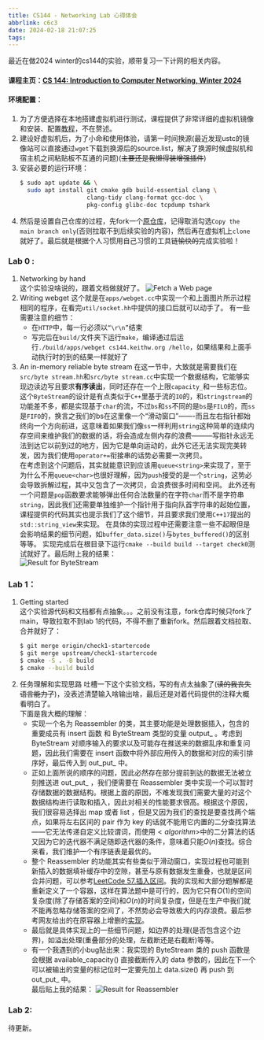 ```yaml
---
title: CS144 - Networking Lab 心得体会
abbrlink: c6c3
date: 2024-02-18 21:07:25
tags:
---
```

最近在做2024 winter的cs144的实验，顺带复习一下计网的相关内容。

#### 课程主页：[CS 144: Introduction to Computer Networking, Winter 2024](https://cs144.github.io/)

#### 环境配置：
1. 为了方便选择在本地搭建虚拟机进行测试，课程提供了非常详细的虚拟机镜像和安装、配置[教程](https://stanford.edu/class/cs144/vm_howto/vm-howto-image.html)，不在赘述。
2. 建设好虚拟机后，为了小命和使用体验，请第一时间换源(最近发现ustc的镜像站可以直接通过`wget`下载到换源后的source.list，解决了换源时候虚拟机和宿主机之间粘贴板不互通的问题)(~~主要还是我懒得装增强插件~~)
3. 安装必要的运行环境：
    ```bash
    $ sudo apt update && \
      sudo apt install git cmake gdb build-essential clang \
                       clang-tidy clang-format gcc-doc \
                       pkg-config glibc-doc tcpdump tshark
    ```
4. 然后是设置自己仓库的过程，先fork一个[原仓库](https://github.com/CS144/minnow)，记得取消勾选`Copy the main branch only`(否则拉取不到后续实验的内容)，然后再在虚拟机上`clone`就好了。最后就是根据个人习惯用自己习惯的工具链~~愉快的~~完成实验啦！

<!--more-->

### Lab 0 :
1. Networking by hand  
    这个实验没啥说的，跟着文档做就好了。
    ![Fetch a Web page](img/cs144/lab0-1.png)
2. Writing webget
    这个就是在`apps/webget.cc`中实现一个和上面图片所示过程相同的程序，在看完`util/socket.hh`中提供的接口后就可以动手了。  有一些需要注意的细节：
    - 在`HTTP`中，每一行必须以`“\r\n”`结束
    - 写完后在`build/`文件夹下运行`make`，编译通过后运行`./build/apps/webget cs144.keithw.org /hello`，如果结果和上面手动执行时的到的结果一样就好了
3. An in-memory reliable byte stream
    在这一节中，大致就是需要我们在`src/byte stream.hh`和`src/byte stream.cc`中实现一个数据结构，它能够实现边读边写且要求**有序读出**，同时还存在一个上限`capacity_`和一些标志位。  
    这个`ByteStream`的设计是有点类似于`C++`里基于流的`IO`的，和`stringstream`的功能差不多，都是实现基于`char`的流，不过`bs`和`ss`不同的是`bs`是`FILO`的，而`ss`是`FIFO`的，换言之我们的bs在这里像一个“滑动窗口”——-而且左右指针都始终向一个方向前进，这意味着如果我们像`ss`一样利用`string`这种简单的连续内存空间来维护我们的数据的话，将会造成左侧内存的浪费———写指针永远无法到达它以前到过的地方，因为它是单向运动的，此外它还无法实现完美转发，因为我们使用`operator+=`衔接串的话势必需要一次拷贝。  
    在考虑到这个问题后，其实就能意识到应该用`queue<string>`来实现了，至于为什么不用`queue<char>`也很好理解，因为`push`接受的是一个`string`，这势必会导致拆解过程，其中又包含了一次拷贝，会浪费很多时间和空间。
    此外还有一个问题是`pop`函数要求能够弹出任何合法数量的在字符`char`而不是字符串`string`，因此我们还需要单独维护一个指针用于指向队首字符串的起始位置，课程提供的代码其实也提示我们了这个细节，并且要求我们使用`C++17`提出的`std::string_view`来实现。
    在具体的实现过程中还需要注意一些不起眼但是会影响结果的细节问题，如`buffer_data.size()`与`bytes_buffered()`的区别等等。
    实现完成后在根目录下运行`cmake --build build --target check0`测试就好了。最后附上我的结果：  
    ![Result for ByteStream](img/cs144/lab0-2.png)

### Lab 1：
1. Getting started  
    这个实验源代码和文档都有点抽象。。。之前没有注意，fork仓库时候只fork了main，导致拉取不到lab 1的代码，不得不删了重新fork。然后跟着文档拉取、合并就好了：
    ```bash
    $ git merge origin/check1-startercode
    $ git merge upstream/check1-startercode
    $ cmake -S . -B build
    $ cmake --build build
    ```
2. 任务理解和实现思路
    吐槽一下这个实验文档，写的有点太抽象了(~~读的我丧失语言能力了~~)，没表述清楚输入啥输出啥，最后还是对着代码提供的注释大概看明白了。  
    下面是我大概的理解：
    - 实现一个名为 Reassembler 的类，其主要功能是处理数据插入，包含的重要成员有 insert 函数 和 ByteStream 类型的变量 output_ 。考虑到 ByteStream 对顺序输入的要求以及可能存在推送来的数据乱序和重复问题，因此我们需要在 insert 函数中将外部应用传入的数据和对应的索引排序好，最后传入到 out_put_ 中。
    - 正如上面所说的顺序的问题，因此必然存在部分提前到达的数据无法被立刻推送进 out_put_ ，我们便需要在 Reassembler 类中实现一个可以暂时存储数据的数据结构。根据上面的原因，不难发现我们需要大量的对这个数据结构进行读取和插入，因此对相关的性能要求很高。根据这个原因，我们很容易选择出 map 或者 list ，但是又因为我们的查找是要查找两个端点，如果将左右区间的 pair 作为 key 的话就不能用它内置的二分查找算法——它无法传递自定义比较谓词，而使用$<algorithm>$中的二分算法的话又因为它的迭代器不满足随即迭代器的条件，意味着只能$O(n)$查找。综合来看，我们维护一个有序链表是最优的。
    - 整个 Reassembler 的功能其实有些类似于滑动窗口，实现过程也可能到新插入的数据填补缓存中的空隙，甚至与原有数据发生重叠，也就是区间合并问题，可以参考[LeetCode 57.插入区间](https://leetcode.cn/problems/insert-interval/description/)。我的实现和大部分题解都是重新定义了一个容器，这样在算法题中是可行的，因为它只有$O(1)$的空间复杂度(除了存储答案的空间)和$O(n)$的时间复杂度，但是在生产中我们就不能再忽略存储答案的空间了，不然势必会导致极大的内存浪费。最后参考网友给出的在原容器上增删的[实现](https://leetcode.cn/problems/insert-interval/solutions/472151/cha-ru-qu-jian-by-leetcode-solution/comments/2108778)。
    - 最后就是具体实现上的一些细节问题，如边界的处理(是否包含这个边界)，如溢出处理(重叠部分的处理，左截断还是右截断)等等。
    - 有一个我遇到的小bug贴出来：我实现的 ByteStream 类的 push 函数是会根据 available_capacity() 直接截断传入的 data 参数的，因此在下一个可以被输出的变量的标记位时一定要先加上 data.size() 再 push 到 out_put_ 中。  
    最后贴上我的结果：
    ![Result for Reassembler](img/cs144/lab1-1.png)

### Lab 2:
待更新。


    
    
